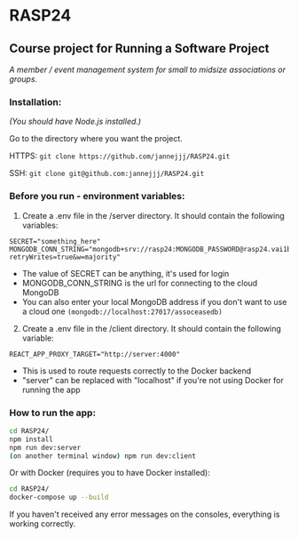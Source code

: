 # RASP24

## Course project for Running a Software Project
_A member / event management system for small to midsize associations or groups._

### Installation:
*(You should have Node.js installed.)*

Go to the directory where you want the project.

HTTPS:
`git clone https://github.com/jannejjj/RASP24.git`

SSH:
`git clone git@github.com:jannejjj/RASP24.git`

### Before you run - environment variables:

1) Create a .env file in the /server directory. It should contain the following variables:
```
SECRET="something_here"
MONGODB_CONN_STRING="mongodb+srv://rasp24:MONGODB_PASSWORD@rasp24.vai1b1r.mongodb.net/?retryWrites=true&w=majority"
```
- The value of SECRET can be anything, it's used for login
- MONGODB_CONN_STRING is the url for connecting to the cloud MongoDB
- You can also enter your local MongoDB address if you don't want to use a cloud one ```(mongodb://localhost:27017/assoceasedb)```


2) Create a .env file in the /client directory. It should contain the following variable:
```
REACT_APP_PROXY_TARGET="http://server:4000"
```
- This is used to route requests correctly to the Docker backend
- "server" can be replaced with "localhost" if you're not using Docker for running the app



### How to run the app:

```bash
cd RASP24/
npm install
npm run dev:server
(on another terminal window) npm run dev:client
```
Or with Docker (requires you to have Docker installed):

```bash
cd RASP24/
docker-compose up --build
``` 

If you haven't received any error messages on the consoles, everything is working correctly.


